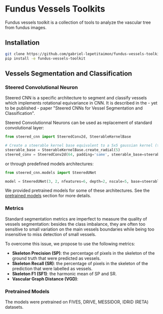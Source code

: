 # Fundus Vessels Toolkits

Fundus vessels toolkit is a collection of tools to analyze the vascular tree from fundus images.


## Installation


```bash
git clone https://github.com/gabriel-lepetitaimon/fundus-vessels-toolkit.git
pip install -e fundus-vessels-toolkit
```

## Vessels Segmentation and Classification

### Steered Convolutional Neuron
Steered CNN is a specific architecture to segment and classify vessels which implements rotational equivariance in CNN.
It is described in the - yet to be published - paper "Steered CNNs for Vessel Segmentation and Classification".

Steered Convolutionnal Neurons can be used as replacement of standard convolutional layer:
```python
from steered_cnn import SteeredConv2d, SteerableKernelBase

# Create a steerable kernel base equivalent to a 5x5 gaussian kernel (the actual kernel size is 7x7 to accommodate 45 degrees rotation).
steerable_base = SteerableKernelBase.create_radial(5)
steered_conv = SteeredConv2d(64, padding='same', steerable_base=steerable_base, nonlinearity='relu') 
```

or through predefined models architectures:
```python
from steered_cnn.models import SteeredUNet

model = SteeredUNet(3, 2, nfeatures=6, depth=2, nscale=5, base=steerable_base)
```

We provided pretrained models for some of these architectures. See the [pretrained models](#pretrained-models) section for more details.

### Metrics
Standard segmentation metrics are imperfect to measure the quality of vessels segmentation: besides the class imbalance,
they are often too sensitive to small variation on the main vessels boundaries while being too insensitive to miss 
detection of small vessels.

To overcome this issue, we propose to use the following metrics:
- **Skeleton Precision (SP)**: the percentage of pixels in the skeleton of the ground truth that were predicted as vessels.
- **Skeleton Recall (SR)**: the percentage of pixels in the skeleton of the prediction that were labelled as vessels.
- **Skeleton F1 (SF1)**: the harmonic mean of SP and SR.
- **Vascular Graph Distance (VGD)**:


### Pretrained Models
The models were pretrained on FIVES, DRIVE, MESSIDOR, IDRID (RETA) datasets.
